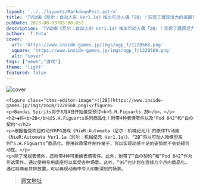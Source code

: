 ```yaml
---
layout: '../../layouts/MarkdownPost.astro'
title: 'TV动画《尼尔：自动人形 Ver1.1a》推出可动人偶「2B」！实现了展现活力的高踢等动感姿势'
pubDate: 2023-08-03T03:00:03Z
description: 'TV动画《尼尔：自动人形 Ver1.1a》推出可动人偶「2B」！实现了展现活力的高踢等动感姿势'
author: 'T.Yuta'
cover:
  url: 'https://www.inside-games.jp/imgs/ogp_f/1220568.png'
  square: 'https://www.inside-games.jp/imgs/ogp_f/1220568.png'
  alt: "cover"
tags: ["news","游戏"]
theme: 'light'
featured: false
---
```


![cover](https://www.inside-games.jp/imgs/ogp_f/1220568.png)

    <figure class="ctms-editor-image">![2B](https://www.inside-games.jp/imgs/zoom/1220568.png)</figure>
    <p>Bandai Spirits将于8月4日开始接受预订<b>S.H.Figuarts 2B</b>。</p>
    <h2>◆将<b>2B</b>以S.H.Figuarts系列商品化！附带4种表情零件以及"Pod 042"和"白の契約"</h2>
    <p>根据备受欢迎的动作RPG游戏《NieR:Automata（尼尔：机械纪元）》的原作TV动画《NieR:Automata Ver1.1a（尼尔：机械纪元 Ver1.1a）》，“2B”将以可动人物模型系列“S.H.Figuarts”商品化。使用软质零件制作裙子，可以实现动感十足的姿势而不会妨碍可动性。</p>
    <p>除了常规表情外，还附带4种可更换表情零件。此外，附带了“白の契約”和“Pod 042”作为可选零件，通过使用专用底座可以享受各种场景。此外，“9S”也计划在连续几个月内商品化。通过将两者并排放置，可以再现动画中令人印象深刻的场景。

>[原文地址](https://www.inside-games.jp/article/2023/08/03/147606.html)  